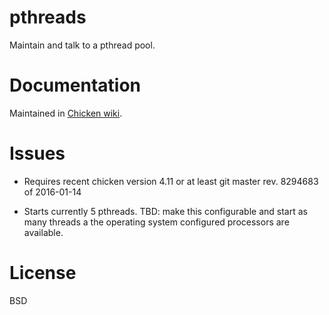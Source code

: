 # pthreads

Maintain and talk to a pthread pool.

# Documentation

Maintained in [Chicken wiki](http://wiki.call-cc.org/eggref/4/pthreads).

# Issues

* Requires recent chicken version 4.11 or at least git master
  rev. 8294683 of 2016-01-14

* Starts currently 5 pthreads.  TBD: make this configurable and start as
many threads a the operating system configured processors are
available.

# License

BSD
